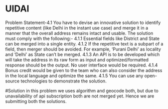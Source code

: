 # UIDAI
Problem Statement-4.1 
You have to devise an innovative solution to identify repetitive content (like Delhi in the instant use case) and merge it in a manner that the overall address remains intact and usable.
The solution must comply with the following:- 4.1.1 Essential fields like District and State can be merged into a single entity.
4.1.2 If the repetitive text is a subpart of a field, then merger should be avoided. For example, ‘Purani Delhi’ as locality and ‘Delhi’ as State can’t be merged.
4.1.3 An API is to be developed which will take the address in its raw form as input and optimized/formatted response should be the output. No user interface would be required.
4.1.4 Bonus credit would be given to the team who can also consider the address in the local language and optimize the same. 4.1.5 You can use any open-source technologies to demonstrate the solution.


#Solution
in this problem we uses algorithm and geocode both, but due to unavailability of api subscription both are not merged yet. Hence we are submitting both the solutions.
